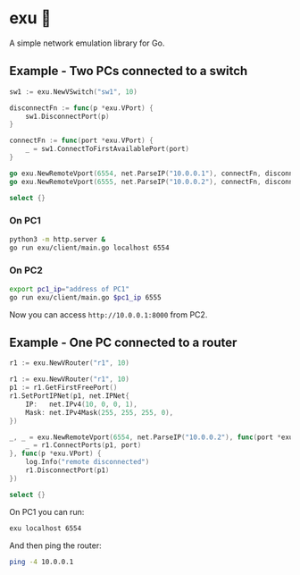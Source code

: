 # exu 🚞

A simple network emulation library for Go.

## Example - Two PCs connected to a switch

```go
sw1 := exu.NewVSwitch("sw1", 10)

disconnectFn := func(p *exu.VPort) {
    sw1.DisconnectPort(p)
}

connectFn := func(port *exu.VPort) {
    _ = sw1.ConnectToFirstAvailablePort(port)
}

go exu.NewRemoteVport(6554, net.ParseIP("10.0.0.1"), connectFn, disconnectFn)
go exu.NewRemoteVport(6555, net.ParseIP("10.0.0.2"), connectFn, disconnectFn)

select {}
```

### On PC1

```bash
python3 -m http.server &
go run exu/client/main.go localhost 6554
```

### On PC2

```bash
export pc1_ip="address of PC1"
go run exu/client/main.go $pc1_ip 6555
```

Now you can access `http://10.0.0.1:8000` from PC2.

## Example - One PC connected to a router

```go
r1 := exu.NewVRouter("r1", 10)

r1 := exu.NewVRouter("r1", 10)
p1 := r1.GetFirstFreePort()
r1.SetPortIPNet(p1, net.IPNet{
    IP:   net.IPv4(10, 0, 0, 1),
    Mask: net.IPv4Mask(255, 255, 255, 0),
})

_, _ = exu.NewRemoteVport(6554, net.ParseIP("10.0.0.2"), func(port *exu.VPort) {
    _ = r1.ConnectPorts(p1, port)
}, func(p *exu.VPort) {
    log.Info("remote disconnected")
    r1.DisconnectPort(p1)
})

select {}
```

On PC1 you can run:

```bash
exu localhost 6554
```

And then ping the router:

```bash
ping -4 10.0.0.1
```